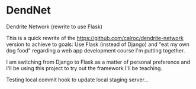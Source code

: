 DendNet
=======

Dendrite Network (rewrite to use Flask)

This is a quick rewrite of the https://github.com/calroc/dendrite-network
version to achieve to goals: Use Flask (instead of Django) and "eat my
own dog food" regarding a web app development course I'm putting
together.

I am switching from Django to Flask as a matter of personal preference
and I'll be using this project to try out the framework I'll be teaching.

Testing local commit hook to update local staging server...
